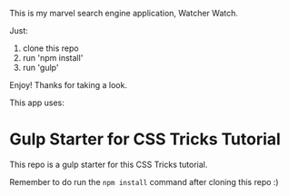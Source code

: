 This is my marvel search engine application, Watcher Watch.

Just:
1) clone this repo
2) run 'npm install'
3) run 'gulp'

Enjoy! Thanks for taking a look. 

This app uses:

# Gulp Starter for CSS Tricks Tutorial  

This repo is a gulp starter for this CSS Tricks tutorial. 

Remember to do run the `npm install` command after cloning this repo :) 
